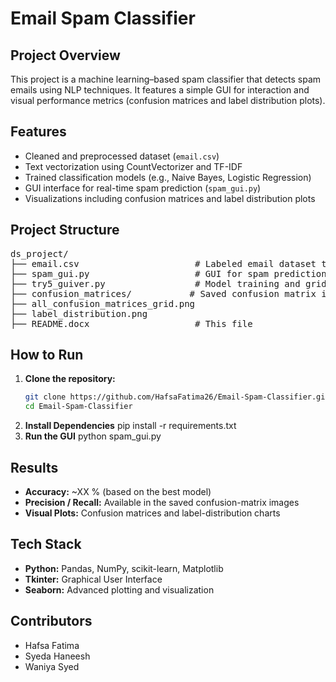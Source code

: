 # Email Spam Classifier

## Project Overview
This project is a machine learning–based spam classifier that detects spam emails using NLP techniques. It features a simple GUI for interaction and visual performance metrics (confusion matrices and label distribution plots).

## Features
- Cleaned and preprocessed dataset (`email.csv`)
- Text vectorization using CountVectorizer and TF-IDF
- Trained classification models (e.g., Naive Bayes, Logistic Regression)
- GUI interface for real-time spam prediction (`spam_gui.py`)
- Visualizations including confusion matrices and label distribution plots

## Project Structure

<pre>
ds_project/
├── email.csv                      # Labeled email dataset taken from Kaggle
├── spam_gui.py                    # GUI for spam prediction
├── try5_guiver.py                 # Model training and grid search
├── confusion_matrices/           # Saved confusion matrix images
├── all_confusion_matrices_grid.png
├── label_distribution.png
├── README.docx                    # This file
</pre>



## How to Run
1. **Clone the repository:**  
   ```bash
   git clone https://github.com/HafsaFatima26/Email-Spam-Classifier.git
   cd Email-Spam-Classifier
2. **Install Dependencies**
   pip install -r requirements.txt
3. **Run the GUI**
    python spam_gui.py

## Results
- **Accuracy:** ~XX % (based on the best model)  
- **Precision / Recall:** Available in the saved confusion-matrix images  
- **Visual Plots:** Confusion matrices and label-distribution charts  

## Tech Stack
- **Python:** Pandas, NumPy, scikit-learn, Matplotlib  
- **Tkinter:** Graphical User Interface  
- **Seaborn:** Advanced plotting and visualization  

## Contributors
- Hafsa Fatima  
- Syeda Haneesh  
- Waniya Syed



